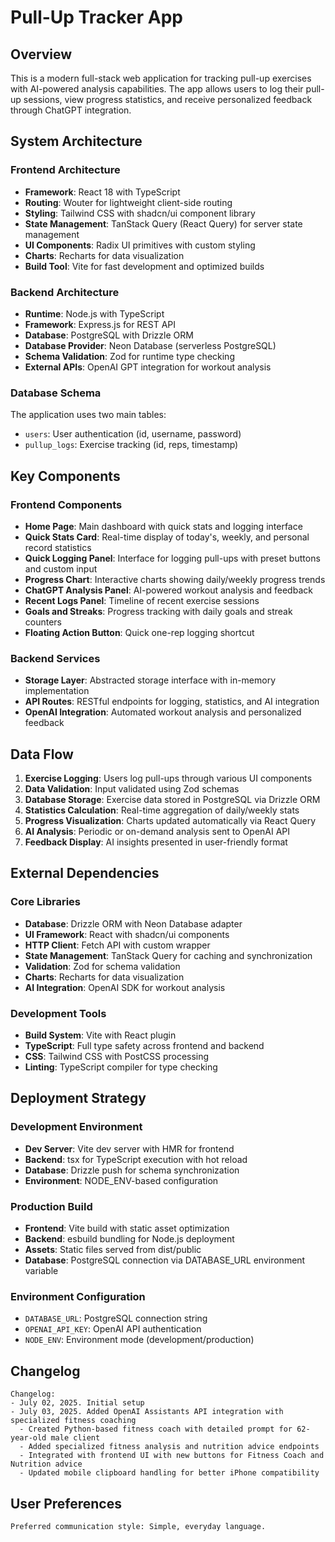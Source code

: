 # Pull-Up Tracker App

## Overview

This is a modern full-stack web application for tracking pull-up exercises with AI-powered analysis capabilities. The app allows users to log their pull-up sessions, view progress statistics, and receive personalized feedback through ChatGPT integration.

## System Architecture

### Frontend Architecture
- **Framework**: React 18 with TypeScript
- **Routing**: Wouter for lightweight client-side routing
- **Styling**: Tailwind CSS with shadcn/ui component library
- **State Management**: TanStack Query (React Query) for server state management
- **UI Components**: Radix UI primitives with custom styling
- **Charts**: Recharts for data visualization
- **Build Tool**: Vite for fast development and optimized builds

### Backend Architecture
- **Runtime**: Node.js with TypeScript
- **Framework**: Express.js for REST API
- **Database**: PostgreSQL with Drizzle ORM
- **Database Provider**: Neon Database (serverless PostgreSQL)
- **Schema Validation**: Zod for runtime type checking
- **External APIs**: OpenAI GPT integration for workout analysis

### Database Schema
The application uses two main tables:
- `users`: User authentication (id, username, password)
- `pullup_logs`: Exercise tracking (id, reps, timestamp)

## Key Components

### Frontend Components
- **Home Page**: Main dashboard with quick stats and logging interface
- **Quick Stats Card**: Real-time display of today's, weekly, and personal record statistics
- **Quick Logging Panel**: Interface for logging pull-ups with preset buttons and custom input
- **Progress Chart**: Interactive charts showing daily/weekly progress trends
- **ChatGPT Analysis Panel**: AI-powered workout analysis and feedback
- **Recent Logs Panel**: Timeline of recent exercise sessions
- **Goals and Streaks**: Progress tracking with daily goals and streak counters
- **Floating Action Button**: Quick one-rep logging shortcut

### Backend Services
- **Storage Layer**: Abstracted storage interface with in-memory implementation
- **API Routes**: RESTful endpoints for logging, statistics, and AI integration
- **OpenAI Integration**: Automated workout analysis and personalized feedback

## Data Flow

1. **Exercise Logging**: Users log pull-ups through various UI components
2. **Data Validation**: Input validated using Zod schemas
3. **Database Storage**: Exercise data stored in PostgreSQL via Drizzle ORM
4. **Statistics Calculation**: Real-time aggregation of daily/weekly stats
5. **Progress Visualization**: Charts updated automatically via React Query
6. **AI Analysis**: Periodic or on-demand analysis sent to OpenAI API
7. **Feedback Display**: AI insights presented in user-friendly format

## External Dependencies

### Core Libraries
- **Database**: Drizzle ORM with Neon Database adapter
- **UI Framework**: React with shadcn/ui components
- **HTTP Client**: Fetch API with custom wrapper
- **State Management**: TanStack Query for caching and synchronization
- **Validation**: Zod for schema validation
- **Charts**: Recharts for data visualization
- **AI Integration**: OpenAI SDK for workout analysis

### Development Tools
- **Build System**: Vite with React plugin
- **TypeScript**: Full type safety across frontend and backend
- **CSS**: Tailwind CSS with PostCSS processing
- **Linting**: TypeScript compiler for type checking

## Deployment Strategy

### Development Environment
- **Dev Server**: Vite dev server with HMR for frontend
- **Backend**: tsx for TypeScript execution with hot reload
- **Database**: Drizzle push for schema synchronization
- **Environment**: NODE_ENV-based configuration

### Production Build
- **Frontend**: Vite build with static asset optimization
- **Backend**: esbuild bundling for Node.js deployment
- **Assets**: Static files served from dist/public
- **Database**: PostgreSQL connection via DATABASE_URL environment variable

### Environment Configuration
- `DATABASE_URL`: PostgreSQL connection string
- `OPENAI_API_KEY`: OpenAI API authentication
- `NODE_ENV`: Environment mode (development/production)

## Changelog

```
Changelog:
- July 02, 2025. Initial setup
- July 03, 2025. Added OpenAI Assistants API integration with specialized fitness coaching
  - Created Python-based fitness coach with detailed prompt for 62-year-old male client
  - Added specialized fitness analysis and nutrition advice endpoints
  - Integrated with frontend UI with new buttons for Fitness Coach and Nutrition advice
  - Updated mobile clipboard handling for better iPhone compatibility
```

## User Preferences

```
Preferred communication style: Simple, everyday language.
```